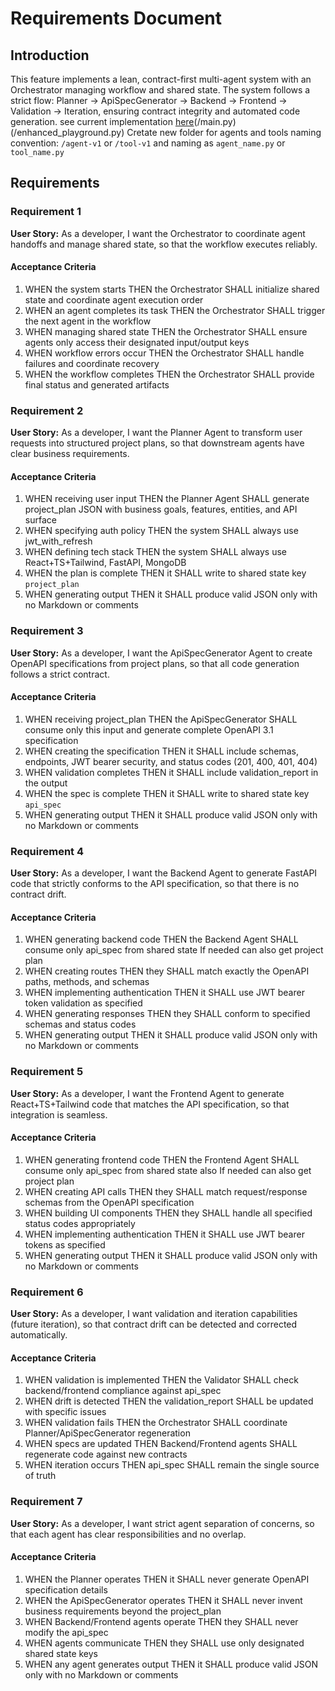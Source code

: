 # Requirements Document

## Introduction

This feature implements a lean, contract-first multi-agent system with an Orchestrator managing workflow and shared state. The system follows a strict flow: Planner → ApiSpecGenerator → Backend → Frontend → Validation → Iteration, ensuring contract integrity and automated code generation.
see current implementation [here](/agents)(/main.py)(/enhanced_playground.py)
Cretate new folder for agents and tools naming convention: `/agent-v1` or `/tool-v1` and naming as `agent_name.py` or `tool_name.py`

## Requirements

### Requirement 1

**User Story:** As a developer, I want the Orchestrator to coordinate agent handoffs and manage shared state, so that the workflow executes reliably.

#### Acceptance Criteria

1. WHEN the system starts THEN the Orchestrator SHALL initialize shared state and coordinate agent execution order
2. WHEN an agent completes its task THEN the Orchestrator SHALL trigger the next agent in the workflow
3. WHEN managing shared state THEN the Orchestrator SHALL ensure agents only access their designated input/output keys
4. WHEN workflow errors occur THEN the Orchestrator SHALL handle failures and coordinate recovery
5. WHEN the workflow completes THEN the Orchestrator SHALL provide final status and generated artifacts

### Requirement 2

**User Story:** As a developer, I want the Planner Agent to transform user requests into structured project plans, so that downstream agents have clear business requirements.

#### Acceptance Criteria

1. WHEN receiving user input THEN the Planner Agent SHALL generate project_plan JSON with business goals, features, entities, and API surface
2. WHEN specifying auth policy THEN the system SHALL always use jwt_with_refresh
3. WHEN defining tech stack THEN the system SHALL always use React+TS+Tailwind, FastAPI, MongoDB
4. WHEN the plan is complete THEN it SHALL write to shared state key `project_plan`
5. WHEN generating output THEN it SHALL produce valid JSON only with no Markdown or comments

### Requirement 3

**User Story:** As a developer, I want the ApiSpecGenerator Agent to create OpenAPI specifications from project plans, so that all code generation follows a strict contract.

#### Acceptance Criteria

1. WHEN receiving project_plan THEN the ApiSpecGenerator SHALL consume only this input and generate complete OpenAPI 3.1 specification
2. WHEN creating the specification THEN it SHALL include schemas, endpoints, JWT bearer security, and status codes (201, 400, 401, 404)
3. WHEN validation completes THEN it SHALL include validation_report in the output
4. WHEN the spec is complete THEN it SHALL write to shared state key `api_spec`
5. WHEN generating output THEN it SHALL produce valid JSON only with no Markdown or comments

### Requirement 4

**User Story:** As a developer, I want the Backend Agent to generate FastAPI code that strictly conforms to the API specification, so that there is no contract drift.

#### Acceptance Criteria

1. WHEN generating backend code THEN the Backend Agent SHALL consume only api_spec from shared state If needed can also get project plan
2. WHEN creating routes THEN they SHALL match exactly the OpenAPI paths, methods, and schemas
3. WHEN implementing authentication THEN it SHALL use JWT bearer token validation as specified
4. WHEN generating responses THEN they SHALL conform to specified schemas and status codes
5. WHEN generating output THEN it SHALL produce valid JSON only with no Markdown or comments

### Requirement 5

**User Story:** As a developer, I want the Frontend Agent to generate React+TS+Tailwind code that matches the API specification, so that integration is seamless.

#### Acceptance Criteria

1. WHEN generating frontend code THEN the Frontend Agent SHALL consume only api_spec from shared state also If needed can also get project plan
2. WHEN creating API calls THEN they SHALL match request/response schemas from the OpenAPI specification
3. WHEN building UI components THEN they SHALL handle all specified status codes appropriately
4. WHEN implementing authentication THEN it SHALL use JWT bearer tokens as specified
5. WHEN generating output THEN it SHALL produce valid JSON only with no Markdown or comments

### Requirement 6

**User Story:** As a developer, I want validation and iteration capabilities (future iteration), so that contract drift can be detected and corrected automatically.

#### Acceptance Criteria

1. WHEN validation is implemented THEN the Validator SHALL check backend/frontend compliance against api_spec
2. WHEN drift is detected THEN the validation_report SHALL be updated with specific issues
3. WHEN validation fails THEN the Orchestrator SHALL coordinate Planner/ApiSpecGenerator regeneration
4. WHEN specs are updated THEN Backend/Frontend agents SHALL regenerate code against new contracts
5. WHEN iteration occurs THEN api_spec SHALL remain the single source of truth

### Requirement 7

**User Story:** As a developer, I want strict agent separation of concerns, so that each agent has clear responsibilities and no overlap.

#### Acceptance Criteria

1. WHEN the Planner operates THEN it SHALL never generate OpenAPI specification details
2. WHEN the ApiSpecGenerator operates THEN it SHALL never invent business requirements beyond the project_plan
3. WHEN Backend/Frontend agents operate THEN they SHALL never modify the api_spec
4. WHEN agents communicate THEN they SHALL use only designated shared state keys
5. WHEN any agent generates output THEN it SHALL produce valid JSON only with no Markdown or comments